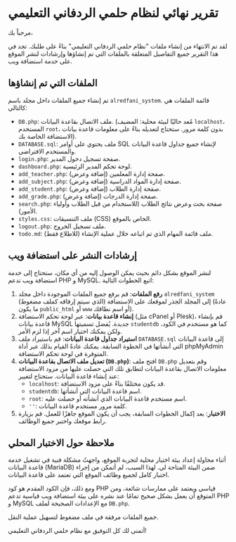 # تقرير نهائي لنظام حلمي الردفاني التعليمي

مرحباً بك،

لقد تم الانتهاء من إنشاء ملفات "نظام حلمي الردفاني التعليمي" بناءً على طلبك. تجد في هذا التقرير جميع التفاصيل المتعلقة بالملفات التي تم إنشاؤها وإرشادات لنشر الموقع على خدمة استضافة ويب.

## الملفات التي تم إنشاؤها

تم إنشاء جميع الملفات داخل مجلد باسم `alredfani_system`. قائمة الملفات هي كالتالي:

*   `DB.php`: ملف الاتصال بقاعدة البيانات. (مُعد حاليًا لبيئة محلية: المضيف `localhost`، المستخدم `root`، بدون كلمة مرور. ستحتاج لتعديله بناءً على معلومات قاعدة بيانات الاستضافة الخاصة بك).
*   `DATABASE.sql`: ملف يحتوي على أوامر SQL لإنشاء جميع جداول قاعدة البيانات والمستخدم الافتراضي.
*   `login.php`: صفحة تسجيل دخول المدير.
*   `dashboard.php`: لوحة تحكم المدير الرئيسية.
*   `add_teacher.php`: صفحة إدارة المعلمين (إضافة وعرض).
*   `add_subject.php`: صفحة إدارة المواد الدراسية (إضافة وعرض).
*   `add_student.php`: صفحة إدارة الطلاب (إضافة وعرض).
*   `add_grade.php`: صفحة إدارة الدرجات (إضافة وعرض).
*   `search.php`: صفحة بحث وعرض نتائج الطلاب (للاستخدام من قبل الطلاب وأولياء الأمور).
*   `styles.css`: ملف التنسيقات (CSS) الخاص بالموقع.
*   `logout.php`: ملف تسجيل الخروج.
*   `todo.md`: ملف قائمة المهام الذي تم اتباعه خلال عملية الإنشاء (للاطلاع فقط).

## إرشادات النشر على استضافة ويب

لنشر الموقع بشكل دائم بحيث يمكن الوصول إليه من أي مكان، ستحتاج إلى خدمة استضافة ويب تدعم PHP و MySQL. اتبع الخطوات التالية:

1.  **رفع الملفات**: قم برفع جميع الملفات الموجودة داخل مجلد `alredfani_system` (الذي سيتم إرفاقه كملف مضغوط) إلى المجلد الجذر لموقعك على الاستضافة (عادةً ما يكون `public_html` أو `www` أو اسم نطاقك).
2.  **إنشاء قاعدة بيانات**: عبر لوحة تحكم الاستضافة (مثل cPanel أو Plesk)، قم بإنشاء قاعدة بيانات MySQL جديدة. يُفضل تسميتها `studentdb` كما هو مستخدم في الكود، ولكن يمكنك اختيار اسم آخر إذا لزم الأمر.
3.  **استيراد جداول قاعدة البيانات**: قم باستيراد ملف `DATABASE.sql` إلى قاعدة البيانات التي أنشأتها في الخطوة السابقة. يمكنك عادةً القيام بذلك عبر أداة phpMyAdmin المتوفرة في لوحة تحكم الاستضافة.
4.  **تعديل ملف الاتصال بقاعدة البيانات (`DB.php`)**: افتح ملف `DB.php` وقم بتعديل معلومات الاتصال بقاعدة البيانات لتطابق تلك التي حصلت عليها من مزود الاستضافة عند إنشاء قاعدة البيانات. ستحتاج لتغيير:
    *   `localhost`: قد يكون مختلفًا بناءً على مزود الاستضافة.
    *   `studentdb`: اسم قاعدة البيانات التي أنشأتها.
    *   `root`: اسم مستخدم قاعدة البيانات الذي أنشأته أو حصلت عليه.
    *   `''`: كلمة مرور مستخدم قاعدة البيانات.
5.  **الاختبار**: بعد إكمال الخطوات السابقة، يجب أن يكون الموقع جاهزًا للعمل. قم بزيارة رابط موقعك واختبر جميع الوظائف.

## ملاحظة حول الاختبار المحلي

أثناء محاولة إعداد بيئة اختبار محلية لتجربة الموقع، واجهتُ مشكلة فنية في تشغيل خدمة قاعدة البيانات (MariaDB) ضمن البيئة المتاحة لي. لهذا السبب، لم أتمكن من إجراء اختبار كامل لجميع وظائف الموقع التي تعتمد على قاعدة البيانات.

ومع ذلك، فإن الكود المقدم هو كود PHP قياسي ويعتمد على ممارسات شائعة، ومن المتوقع أن يعمل بشكل صحيح تمامًا عند نشره على بيئة استضافة ويب قياسية تدعم PHP و MySQL مع الإعدادات الصحيحة لملف `DB.php`.

جميع الملفات مرفقة في ملف مضغوط لتسهيل عملية النقل.

أتمنى لك كل التوفيق مع نظام حلمي الردفاني التعليمي!

